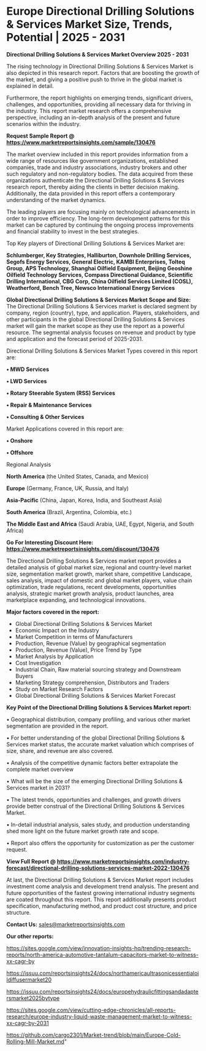 # Europe Directional Drilling Solutions & Services Market Size, Trends, Potential | 2025 - 2031

<Strong> Directional Drilling Solutions & Services Market Overview 2025 - 2031</strong>

The rising technology in Directional Drilling Solutions & Services Market is also depicted in this research report. Factors that are boosting the growth of the market, and giving a positive push to thrive in the global market is explained in detail.

Furthermore, the report highlights on emerging trends, significant drivers, challenges, and opportunities, providing all necessary data for thriving in the industry. This report market research offers a comprehensive perspective, including an in-depth analysis of the present and future scenarios within the industry.

<strong>Request Sample Report @ <a href=https://www.marketreportsinsights.com/sample/130476>https://www.marketreportsinsights.com/sample/130476</a></strong>

The market overview included in this report provides information from a wide range of resources like government organizations, established companies, trade and industry associations, industry brokers and other such regulatory and non-regulatory bodies. The data acquired from these organizations authenticate the Directional Drilling Solutions & Services research report, thereby aiding the clients in better decision making. Additionally, the data provided in this report offers a contemporary understanding of the market dynamics.

The leading players are focusing mainly on technological advancements in order to improve efficiency. The long-term development patterns for this market can be captured by continuing the ongoing process improvements and financial stability to invest in the best strategies.

Top Key players of Directional Drilling Solutions & Services Market are:

<strong>Schlumberger, Key Strategies, Halliburton, Downhole Drilling Services, Segofs Energy Services, General Electric, KAMBI Enterprises, Tolteq Group, APS Technology, Shanghai Oilfield Equipment, Beijing Geoshine Oilfield Technology Services, Compass Directional Guidance, Scientific Drilling International, CBG Corp, China Oilfield Services Limited (COSL), Weatherford, Bench Tree, Newsco International Energy Services</strong>

<strong><b>Global Directional Drilling Solutions & Services Market Scope and Size:</b></strong>
The Directional Drilling Solutions & Services market is declared segment by company, region (country), type, and application. Players, stakeholders, and other participants in the global Directional Drilling Solutions & Services market will gain the market scope as they use the report as a powerful resource. The segmental analysis focuses on revenue and product by type and application and the forecast period of 2025-2031.

Directional Drilling Solutions & Services Market Types covered in this report are:

<strong>• MWD Services

• LWD Services

• Rotary Steerable System (RSS) Services

• Repair & Maintenance Services

• Consulting & Other Services</strong>

Market Applications covered in this report are:

<strong>• Onshore

• Offshore</strong> 

Regional Analysis

<strong>North America</strong> (the United States, Canada, and Mexico)

<strong>Europe</strong> (Germany, France, UK, Russia, and Italy)

<strong>Asia-Pacific</strong> (China, Japan, Korea, India, and Southeast Asia)

<strong>South America</strong> (Brazil, Argentina, Colombia, etc.)

<strong>The Middle East and Africa</strong> (Saudi Arabia, UAE, Egypt, Nigeria, and South Africa)

<strong>Go For Interesting Discount Here: <a href=https://www.marketreportsinsights.com/discount/130476>https://www.marketreportsinsights.com/discount/130476</a></strong>

The Directional Drilling Solutions & Services market report provides a detailed analysis of global market size, regional and country-level market size, segmentation market growth, market share, competitive Landscape, sales analysis, impact of domestic and global market players, value chain optimization, trade regulations, recent developments, opportunities analysis, strategic market growth analysis, product launches, area marketplace expanding, and technological innovations.

<strong><b>Major factors covered in the report:</b></strong>
<ul>
  <li>Global Directional Drilling Solutions & Services Market </li>
  <li>Economic Impact on the Industry</li>
  <li>Market Competition in terms of Manufacturers</li>
  <li>Production, Revenue (Value) by geographical segmentation</li>
  <li>Production, Revenue (Value), Price Trend by Type</li>
  <li>Market Analysis by Application</li>
  <li>Cost Investigation</li>
  <li>Industrial Chain, Raw material sourcing strategy and Downstream Buyers</li>
  <li>Marketing Strategy comprehension, Distributors and Traders</li>
  <li>Study on Market Research Factors</li>
  <li>Global Directional Drilling Solutions & Services Market Forecast</li>
</ul>

<strong><b>Key Point of the Directional Drilling Solutions & Services Market report:</b></strong>

• Geographical distribution, company profiling, and various other market segmentation are provided in the report.

• For better understanding of the global Directional Drilling Solutions & Services market status, the accurate market valuation which comprises of size, share, and revenue are also covered.

• Analysis of the competitive dynamic factors better extrapolate the complete market overview

• What will be the size of the emerging Directional Drilling Solutions & Services market in 2031?

• The latest trends, opportunities and challenges, and growth drivers provide better construal of the Directional Drilling Solutions & Services Market.

• In-detail industrial analysis, sales study, and production understanding shed more light on the future market growth rate and scope.

• Report also offers the opportunity for customization as per the customer request.

<strong><b>View Full Report @ <a href=https://www.marketreportsinsights.com/industry-forecast/directional-drilling-solutions-services-market-2022-130476>https://www.marketreportsinsights.com/industry-forecast/directional-drilling-solutions-services-market-2022-130476</a></b></strong>


At last, the Directional Drilling Solutions & Services Market report includes investment come analysis and development trend analysis. The present and future opportunities of the fastest growing international industry segments are coated throughout this report. This report additionally presents product specification, manufacturing method, and product cost structure, and price structure.

<strong>Contact Us:</strong>
sales@marketreportsinsights.com

<strong>Our other reports:</strong>

<a href=https://sites.google.com/view/innovation-insights-hq/trending-research-reports/north-america-automotive-tantalum-capacitors-market-to-witness-xx-cagr-by>https://sites.google.com/view/innovation-insights-hq/trending-research-reports/north-america-automotive-tantalum-capacitors-market-to-witness-xx-cagr-by</a>

<a href=https://issuu.com/reportsinsights24/docs/northamericaultrasonicessentialoildiffusermarket20>https://issuu.com/reportsinsights24/docs/northamericaultrasonicessentialoildiffusermarket20</a>

<a href=https://issuu.com/reportsinsights24/docs/europehydraulicfittingsandadaptersmarket2025bytype>https://issuu.com/reportsinsights24/docs/europehydraulicfittingsandadaptersmarket2025bytype</a>

<a href=https://sites.google.com/view/cutting-edge-chronicles/all-reports-research/europe-industry-liquid-waste-management-market-to-witness-xx-cagr-by-2031>https://sites.google.com/view/cutting-edge-chronicles/all-reports-research/europe-industry-liquid-waste-management-market-to-witness-xx-cagr-by-2031</a>

<a href=https://github.com/cargo2301/Market-trend/blob/main/Europe-Cold-Rolling-Mill-Market.md>https://github.com/cargo2301/Market-trend/blob/main/Europe-Cold-Rolling-Mill-Market.md</a>"
